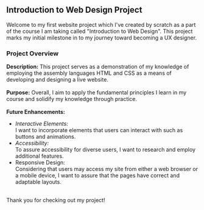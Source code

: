 <h2>Introduction to Web Design Project</h2>
Welcome to my first website project which I've created by scratch as a part of the course I am taking called "Introduction to Web Design". This project marks my initial milestone in to my journey toward becoming a UX designer. 
<h3>Project Overview</h3>
<b>Description:</b> This project serves as a demonstration of my knowledge of employing the assembly languages HTML and CSS as a means of developing and designing a live website. 
<br>
<br>
<b>Purpose:</b> Overall, I aim to apply the fundamental principles I learn in my course and solidify my knowledge through practice. 
<br>
<br>
<b>Future Enhancements:</b>
<ul>
  <li><i>Interactive Elements:</i></li> I want to incorporate elements that users can interact with such as buttons and animations.
  <li><i>Accessibility:</i></li> To assure accessibility for diverse users, I want to research and employ additional features.
  <li><i></i>Responsive Design:</i></li> Considering that users may access my site from either a web browser or a mobile device, I want to assure that the pages have correct and adaptable layouts.
</ul>
<br>
Thank you for checking out my project!
